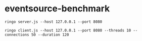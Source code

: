 # eventsource-benchmark

    ringo server.js --host 127.0.0.1 --port 8080

    ringo client.js --host 127.0.0.1 --port 8080 --threads 10 --connections 50 --duration 120

